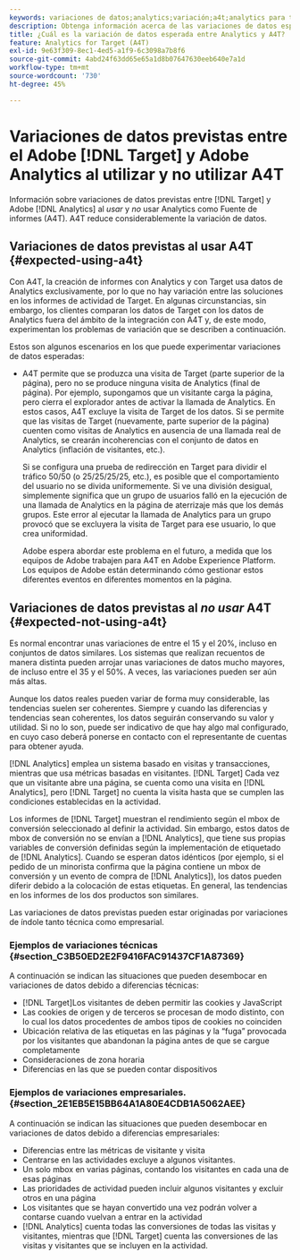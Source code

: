```yaml
---
keywords: variaciones de datos;analytics;variación;a4t;analytics para target;analytics como fuente de informes;diferencias;discrepancias;discrepancia
description: Obtenga información acerca de las variaciones de datos esperadas entre Adobe [!DNL Target]  y Analytics al no usar Analytics for [!DNL Target] (A4T), lo que elimina totalmente la variación de datos.
title: ¿Cuál es la variación de datos esperada entre Analytics y A4T?
feature: Analytics for Target (A4T)
exl-id: 9e63f309-8ec1-4ed5-a1f9-6c3098a7b8f6
source-git-commit: 4abd24f63dd65e65a1d8b07647630eeb640e7a1d
workflow-type: tm+mt
source-wordcount: '730'
ht-degree: 45%

---
```


# Variaciones de datos previstas entre el Adobe [!DNL Target] y Adobe Analytics al utilizar y no utilizar A4T

Información sobre variaciones de datos previstas entre [!DNL Target] y Adobe [!DNL Analytics] al *usar* y *no* usar Analytics como Fuente de informes (A4T). A4T reduce considerablemente la variación de datos.

## Variaciones de datos previstas al usar A4T {#expected-using-a4t}

Con A4T, la creación de informes con Analytics y con Target usa datos de Analytics exclusivamente, por lo que no hay variación entre las soluciones en los informes de actividad de Target. En algunas circunstancias, sin embargo, los clientes comparan los datos de Target con los datos de Analytics fuera del ámbito de la integración con A4T y, de este modo, experimentan los problemas de variación que se describen a continuación.

Estos son algunos escenarios en los que puede experimentar variaciones de datos esperadas:

* A4T permite que se produzca una visita de Target (parte superior de la página), pero no se produce ninguna visita de Analytics (final de página). Por ejemplo, supongamos que un visitante carga la página, pero cierra el explorador antes de activar la llamada de Analytics. En estos casos, A4T excluye la visita de Target de los datos. Si se permite que las visitas de Target (nuevamente, parte superior de la página) cuenten como visitas de Analytics en ausencia de una llamada real de Analytics, se crearán incoherencias con el conjunto de datos en Analytics (inflación de visitantes, etc.).

  Si se configura una prueba de redirección en Target para dividir el tráfico 50/50 (o 25/25/25/25, etc.), es posible que el comportamiento del usuario no se divida uniformemente. Si ve una división desigual, simplemente significa que un grupo de usuarios falló en la ejecución de una llamada de Analytics en la página de aterrizaje más que los demás grupos. Este error al ejecutar la llamada de Analytics para un grupo provocó que se excluyera la visita de Target para ese usuario, lo que crea uniformidad.

  Adobe espera abordar este problema en el futuro, a medida que los equipos de Adobe trabajen para A4T en Adobe Experience Platform. Los equipos de Adobe están determinando cómo gestionar estos diferentes eventos en diferentes momentos en la página.

## Variaciones de datos previstas al *no usar* A4T {#expected-not-using-a4t}

Es normal encontrar unas variaciones de entre el 15 y el 20%, incluso en conjuntos de datos similares. Los sistemas que realizan recuentos de manera distinta pueden arrojar unas variaciones de datos mucho mayores, de incluso entre el 35 y el 50%. A veces, las variaciones pueden ser aún más altas.

Aunque los datos reales pueden variar de forma muy considerable, las tendencias suelen ser coherentes. Siempre y cuando las diferencias y tendencias sean coherentes, los datos seguirán conservando su valor y utilidad. Si no lo son, puede ser indicativo de que hay algo mal configurado, en cuyo caso deberá ponerse en contacto con el representante de cuentas para obtener ayuda.

[!DNL Analytics] emplea un sistema basado en visitas y transacciones, mientras que usa métricas basadas en visitantes. [!DNL Target] Cada vez que un visitante abre una página, se cuenta como una visita en [!DNL Analytics], pero [!DNL Target] no cuenta la visita hasta que se cumplen las condiciones establecidas en la actividad.

Los informes de [!DNL Target] muestran el rendimiento según el mbox de conversión seleccionado al definir la actividad. Sin embargo, estos datos de mbox de conversión no se envían a [!DNL Analytics], que tiene sus propias variables de conversión definidas según la implementación de etiquetado de [!DNL Analytics]. Cuando se esperan datos idénticos (por ejemplo, si el pedido de un minorista confirma que la página contiene un mbox de conversión y un evento de compra de [!DNL Analytics]), los datos pueden diferir debido a la colocación de estas etiquetas. En general, las tendencias en los informes de los dos productos son similares.

Las variaciones de datos previstas pueden estar originadas por variaciones de índole tanto técnica como empresarial.

### Ejemplos de variaciones técnicas  {#section_C3B50ED2E2F9416FAC91437CF1A87369}

A continuación se indican las situaciones que pueden desembocar en variaciones de datos debido a diferencias técnicas:

* [!DNL Target]Los visitantes de deben permitir las cookies y JavaScript
* Las cookies de origen y de terceros se procesan de modo distinto, con lo cual los datos procedentes de ambos tipos de cookies no coinciden
* Ubicación relativa de las etiquetas en las páginas y la “fuga” provocada por los visitantes que abandonan la página antes de que se cargue completamente
* Consideraciones de zona horaria
* Diferencias en las que se pueden contar dispositivos

### Ejemplos de variaciones empresariales.  {#section_2E1EB5E15BB64A1A80E4CDB1A5062AEE}

A continuación se indican las situaciones que pueden desembocar en variaciones de datos debido a diferencias empresariales:

* Diferencias entre las métricas de visitante y visita
* Centrarse en las actividades excluye a algunos visitantes.
* Un solo mbox en varias páginas, contando los visitantes en cada una de esas páginas
* Las prioridades de actividad pueden incluir algunos visitantes y excluir otros en una página
* Los visitantes que se hayan convertido una vez podrán volver a contarse cuando vuelvan a entrar en la actividad
* [!DNL Analytics] cuenta todas las conversiones de todas las visitas y visitantes, mientras que [!DNL Target] cuenta las conversiones de las visitas y visitantes que se incluyen en la actividad.
